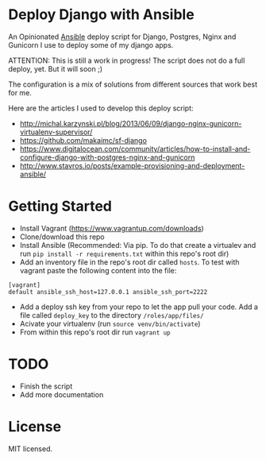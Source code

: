 # Deploy Django with Ansible

An Opinionated [Ansible](http://ansible.com) deploy script for Django, Postgres, Nginx and Gunicorn I use to deploy some of my django apps.

ATTENTION: This is still a work in progress! The script does not do a full deploy, yet. But it will soon ;)

The configuration is a mix of solutions from different sources that work best for me.

Here are the articles I used to develop this deploy script:

* http://michal.karzynski.pl/blog/2013/06/09/django-nginx-gunicorn-virtualenv-supervisor/
* https://github.com/makaimc/sf-django
* https://www.digitalocean.com/community/articles/how-to-install-and-configure-django-with-postgres-nginx-and-gunicorn
* http://www.stavros.io/posts/example-provisioning-and-deployment-ansible/

# Getting Started

* Install Vagrant (https://www.vagrantup.com/downloads)
* Clone/download this repo
* Install Ansible (Recommended: Via pip. To do that create a virtualev and run `pip install -r requirements.txt` within this repo's root dir)
* Add an inventory file in the repo's root dir called `hosts`. To test with vagrant paste the following content into the file: 

```
[vagrant]
default ansible_ssh_host=127.0.0.1 ansible_ssh_port=2222
```

* Add a deploy ssh key from your repo to let the app pull your code. Add a file called `deploy_key` to the directory `/roles/app/files/`
* Acivate your virtualenv (run `source venv/bin/activate`)
* From within this repo's root dir run `vagrant up`

# TODO
* Finish the script
* Add more documentation

# License
MIT licensed.
